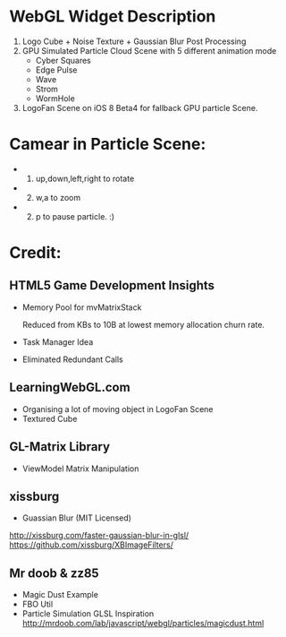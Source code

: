 # WebGL Widget Description

1. Logo Cube + Noise Texture + Gaussian Blur Post Processing
2. GPU Simulated Particle Cloud Scene with 5 different animation mode
	* Cyber Squares
	* Edge Pulse
	* Wave
	* Strom
	* WormHole
3. LogoFan Scene on iOS 8 Beta4 for fallback GPU particle Scene.

# Camear in Particle Scene:
- 1. up,down,left,right to rotate
- 2. w,a to zoom
- 2. p to pause particle. :)

# Credit:

## HTML5 Game Development Insights
- Memory Pool for mvMatrixStack

	Reduced from KBs to 10B at lowest memory allocation churn rate.

- Task Manager Idea

- Eliminated Redundant Calls

## LearningWebGL.com
- Organising a lot of moving object in LogoFan Scene
- Textured Cube

## GL-Matrix Library
- ViewModel Matrix Manipulation

## xissburg
- Guassian Blur (MIT Licensed)

http://xissburg.com/faster-gaussian-blur-in-glsl/
https://github.com/xissburg/XBImageFilters/

## Mr doob & zz85
- Magic Dust Example
- FBO Util
- Particle Simulation GLSL Inspiration
http://mrdoob.com/lab/javascript/webgl/particles/magicdust.html




